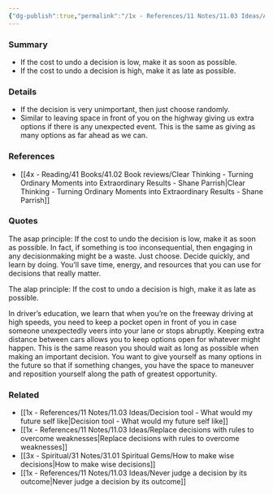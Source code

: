 ```yaml
---
{"dg-publish":true,"permalink":"/1x - References/11 Notes/11.03 Ideas/ASAP principle vs ALAP principle - when to make decisions fast and when to make them slow/","title":"ASAP principle vs ALAP principle - when to make decisions fast and when to make them slow","noteIcon":""}
---
```



### Summary
- If the cost to undo a decision is low, make it as soon as possible.
- If the cost to undo a decision is high, make it as late as possible.

### Details
- If the decision is very unimportant, then just choose randomly.
- Similar to leaving space in front of you on the highway giving us extra options if there is any unexpected event. This is the same as giving as many options as far ahead as we can.

### References
- [[4x - Reading/41 Books/41.02 Book reviews/Clear Thinking - Turning Ordinary Moments into Extraordinary Results - Shane  Parrish\|Clear Thinking - Turning Ordinary Moments into Extraordinary Results - Shane  Parrish]]

### Quotes
The asap principle: If the cost to undo the decision is low, make it as soon as possible.
In fact, if something is too inconsequential, then engaging in any decisionmaking might be a waste. Just choose. Decide quickly, and learn by doing. You’ll save time, energy, and resources that you can use for decisions that really matter.

The alap principle: If the cost to undo a decision is high, make it as late as possible.

In driver’s education, we learn that when you’re on the freeway driving
at high speeds, you need to keep a pocket open in front of you in case someone unexpectedly veers into your lane or stops abruptly. Keeping extra distance between cars allows you to keep options open for whatever might happen. This is the same reason you should wait as long as possible when making an important decision. You want to give yourself as many options in the future so that if something changes, you have the space to maneuver and reposition yourself along the path of greatest opportunity.


### Related
- [[1x - References/11 Notes/11.03 Ideas/Decision tool - What would my future self like\|Decision tool - What would my future self like]]
- [[1x - References/11 Notes/11.03 Ideas/Replace decisions with rules to overcome weaknesses\|Replace decisions with rules to overcome weaknesses]]
- [[3x - Spiritual/31 Notes/31.01 Spiritual Gems/How to make wise decisions\|How to make wise decisions]]
- [[1x - References/11 Notes/11.03 Ideas/Never judge a decision by its outcome\|Never judge a decision by its outcome]]
